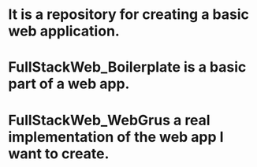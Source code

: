# It is a repository for creating a basic web application.
# FullStackWeb_Boilerplate is a basic part of a web app.
# FullStackWeb_WebGrus a real implementation of the web app I want to create.
